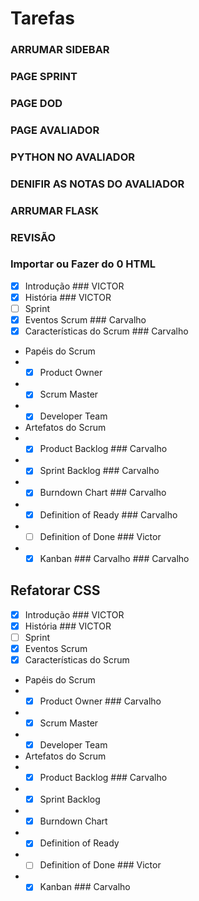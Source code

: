 # Tarefas

### ARRUMAR SIDEBAR
### PAGE SPRINT
### PAGE DOD 
### PAGE AVALIADOR
### PYTHON NO AVALIADOR
### DENIFIR AS NOTAS DO AVALIADOR 
### ARRUMAR FLASK
### REVISÃO


### Importar ou Fazer do 0 HTML
- [x] Introdução ### VICTOR
- [x] História  ### VICTOR
- [ ] Sprint
- [x] Eventos Scrum ### Carvalho
- [x] Características do Scrum  ### Carvalho
- Papéis do Scrum
- - [x] Product Owner 
- - [x] Scrum Master
- - [x] Developer Team
- Artefatos do Scrum
- - [x] Product Backlog ### Carvalho
- - [x] Sprint Backlog ### Carvalho
- - [x] Burndown Chart ### Carvalho 
- - [x] Definition of Ready ### Carvalho
- - [ ] Definition of Done  ### Victor
- - [x] Kanban ### Carvalho ### Carvalho

## Refatorar CSS

- [x] Introdução ### VICTOR
- [x] História ### VICTOR
- [ ] Sprint    
- [x] Eventos Scrum
- [x] Características do Scrum
- Papéis do Scrum
- - [x] Product Owner  ### Carvalho
- - [x] Scrum Master
- - [x] Developer Team
- Artefatos do Scrum
- - [x] Product Backlog ### Carvalho
- - [x] Sprint Backlog
- - [x] Burndown Chart
- - [x] Definition of Ready
- - [ ] Definition of Done ### Victor
- - [x] Kanban ### Carvalho